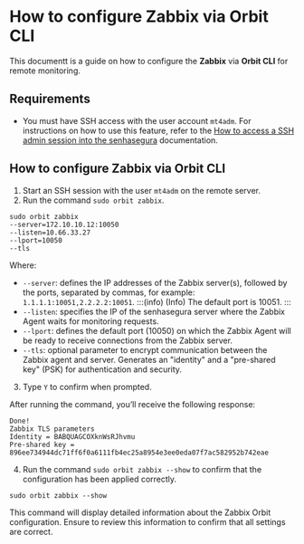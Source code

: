 # How to configure Zabbix via Orbit CLI

This documentt is a guide on how to configure the **Zabbix** via **Orbit CLI** for remote monitoring.

## Requirements

* You must have SSH access with the user account `mt4adm`. For instructions on how to use this feature, refer to the [How to access a SSH admin session into the senhasegura](/v3-32/docs/administration-ssh-access) documentation.

## How to configure Zabbix via Orbit CLI

1. Start an SSH session with the user `mt4adm` on the remote server.
2. Run the command `sudo orbit zabbix`.
```Shell
sudo orbit zabbix
--server=172.10.10.12:10050
--listen=10.66.33.27
--lport=10050 
--tls

```
Where:

* `--server`: defines the IP addresses of the Zabbix server(s), followed by the ports, separated by commas, for example: `1.1.1.1:10051,2.2.2.2:10051`.
:::(info) (Info)
The default port is 10051.
:::
* `--listen`: specifies the IP of the senhasegura server where the Zabbix Agent waits for monitoring requests.
* `--lport`: defines the default port (10050) on which the Zabbix Agent will be ready to receive connections from the Zabbix server.
* `--tls`: optional parameter to encrypt communication between the Zabbix agent and server. Generates an "identity" and a "pre-shared key" (PSK) for authentication and security.
3. Type `Y` to confirm when prompted.

After running the command, you’ll receive the following response:

```Shell
Done!
Zabbix TLS parameters
Identity = BABQUAGCOXknWsRJhvmu
Pre-shared key = 896ee734944dc71ff6f0a6111fb4ec25a8954e3ee0eda07f7ac582952b742eae

```
4. Run the command `sudo orbit zabbix --show` to confirm that the configuration has been applied correctly.

```Shell
sudo orbit zabbix --show

```
This command will display detailed information about the Zabbix Orbit configuration. Ensure to review this information to confirm that all settings are correct.



